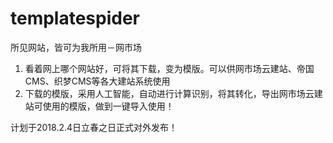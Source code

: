 # templatespider
所见网站，皆可为我所用－网市场<br/>

1. 看着网上哪个网站好，可将其下载，变为模版。可以供网市场云建站、帝国CMS、织梦CMS等各大建站系统使用<br/>
2. 下载的模版，采用人工智能，自动进行计算识别，将其转化，导出网市场云建站可使用的模版，做到一键导入使用！<br/>


计划于2018.2.4日立春之日正式对外发布！
